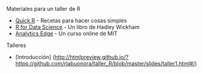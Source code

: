 Materiales para un taller de R

* [Quick R](http://www.statmethods.net/) - Recetas para hacer cosas simples
* [R for Data Science](http://r4ds.had.co.nz/) - Un libro de Hadley Wickham
* [Analytics Edge](https://www.edx.org/course/analytics-edge-mitx-15-071x-3) - Un curso online de MIT


Talleres
* [Introducción] (http://htmlpreview.github.io/?https://github.com/rlabuonora/taller_R/blob/master/slides/taller1.html#/)
